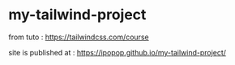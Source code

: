 # my-tailwind-project

from tuto :
https://tailwindcss.com/course

site is published at :
https://ipopop.github.io/my-tailwind-project/

